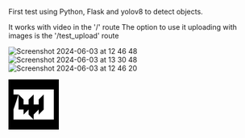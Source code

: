 First test using Python, Flask and yolov8 to detect objects.

It works with video in the '/' route
The option to use it uploading with images is the '/test_upload' route

![Screenshot 2024-06-03 at 12 46 48](https://github.com/Warszawa1/object_detection/assets/48474962/48b60b04-fa3d-4f43-859b-409df4d6a66e)
![Screenshot 2024-06-03 at 13 30 48](https://github.com/Warszawa1/object_detection/assets/48474962/7ea6d91c-6a90-4601-9acf-95f9d08225ce)
![Screenshot 2024-06-03 at 12 46 20](https://github.com/Warszawa1/object_detection/assets/48474962/ebea5f03-e074-4b87-8172-7a467b971e6d)


<svg xmlns="http://www.w3.org/2000/svg" width="100" height="100" viewBox="0 0 100 100">
  <rect width="100" height="100" fill="#000"/>
  <rect x="10" y="20" width="80" height="60" fill="#FFF"/>
  <path d="M20,30L30,40L30,50L40,50L40,40L50,30L50,50L60,50L60,40L70,30L70,60L60,70L60,60L50,70L50,80L40,70L40,60L30,70L30,60L20,60L20,30L10,60L0,60L0,30Z" fill="#000"/>
</svg>
